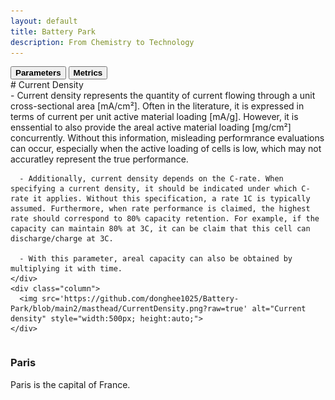 ```yaml
---
layout: default
title: Battery Park
description: From Chemistry to Technology
---
```



<div class="tab">
  <button class="tablinks" onclick="openCity(event, 'Parameters')"><b>Parameters</b></button>
  <button class="tablinks" onclick="openCity(event, 'Metrics')"><b>Metrics</b></button>
</div>

<!-- Tab content -->
<div id="Parameters" class="tabcontent">
  # Current Density
  
  <div class="columns">
    <div class="column">
      - Current density represents the quantity of current flowing through a unit cross-sectional area [mA/cm²]. Often in the literature, it is expressed in terms of current per unit active material loading [mA/g]. However, it is enssential to also provide the areal active material loading [mg/cm²] concurrently. Without this information, misleading performrance evaluations can occur, especially when the active loading of cells is low, which may not accuratley represent the true performance.

      - Additionally, current density depends on the C-rate. When specifying a current density, it should be indicated under which C-rate it applies. Without this specification, a rate 1C is typically assumed. Furthermore, when rate performance is claimed, the highest rate should correspond to 80% capacity retention. For example, if the capacity can maintain 80% at 3C, it can be claim that this cell can discharge/charge at 3C.

      - With this parameter, areal capacity can also be obtained by multiplying it with time.
    </div>
    <div class="column">
      <img src='https://github.com/donghee1025/Battery-Park/blob/main2/masthead/CurrentDensity.png?raw=true' alt="Current density" style="width:500px; height:auto;">
    </div>
  </div>
</div>

<div id="Metrics" class="tabcontent">
  <h3>Paris</h3>
  <p>Paris is the capital of France.</p>
</div>

